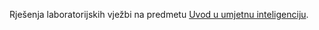 Rješenja laboratorijskih vježbi na predmetu [Uvod u umjetnu inteligenciju](https://www.fer.unizg.hr/predmet/uuui). 
